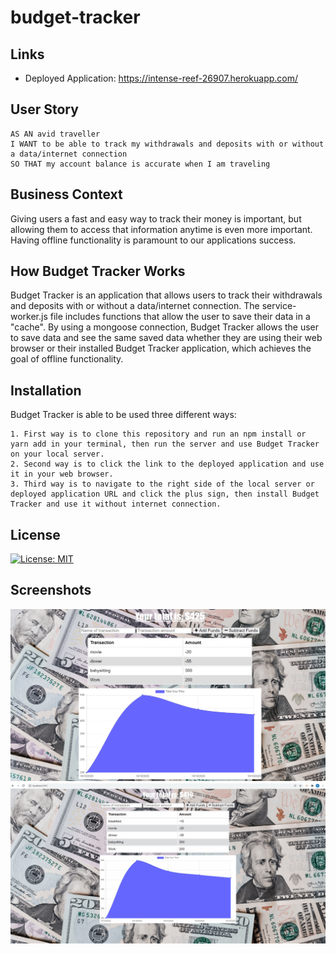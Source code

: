 # budget-tracker

## Links 
- Deployed Application: https://intense-reef-26907.herokuapp.com/

## User Story
```
AS AN avid traveller
I WANT to be able to track my withdrawals and deposits with or without a data/internet connection
SO THAT my account balance is accurate when I am traveling
```

## Business Context

Giving users a fast and easy way to track their money is important, but allowing them to access that information anytime is even more important. Having offline functionality is paramount to our applications success.

## How Budget Tracker Works
Budget Tracker is an application that allows users to track their withdrawals and deposits with or without a data/internet connection. The service-worker.js file includes functions that allow the user to save their data in a "cache". By using a mongoose connection, Budget Tracker allows the user to save data and see the same saved data whether they are using their web browser or their installed Budget Tracker application, which achieves the goal of offline functionality. 

## Installation
Budget Tracker is able to be used three different ways:
```
1. First way is to clone this repository and run an npm install or yarn add in your terminal, then run the server and use Budget Tracker on your local server. 
2. Second way is to click the link to the deployed application and use it in your web browser.
3. Third way is to navigate to the right side of the local server or deployed application URL and click the plus sign, then install Budget Tracker and use it without internet connection. 
```

## License
[![License: MIT](https://img.shields.io/badge/License-MIT-yellow.svg)](https://opensource.org/licenses/MIT)

## Screenshots
![budget-tracker-screenshot](images/budget-tracker-screenshot.png)
![budget-tracker-demo](images/budget-tracker-demo.gif)
